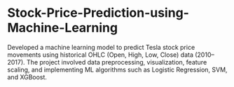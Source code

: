 # Stock-Price-Prediction-using-Machine-Learning
Developed a machine learning model to predict Tesla stock price movements using historical OHLC (Open, High, Low, Close) data (2010–2017). The project involved data preprocessing, visualization, feature scaling, and implementing ML algorithms such as Logistic Regression, SVM, and XGBoost.
